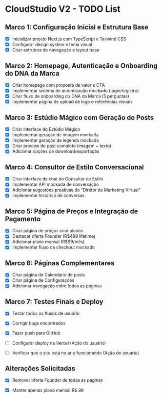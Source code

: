# CloudStudio V2 - TODO List

## Marco 1: Configuração Inicial e Estrutura Base
- [x] Inicializar projeto Next.js com TypeScript e Tailwind CSS
- [x] Configurar design system e tema visual
- [x] Criar estrutura de navegação e layout base

## Marco 2: Homepage, Autenticação e Onboarding do DNA da Marca
- [x] Criar homepage com proposta de valor e CTA
- [x] Implementar sistema de autenticação mockado (login/registro)
- [x] Criar fluxo de onboarding do DNA da Marca (5 perguntas)
- [x] Implementar página de upload de logo e referências visuais

## Marco 3: Estúdio Mágico com Geração de Posts
- [x] Criar interface do Estúdio Mágico
- [x] Implementar geração de imagem mockada
- [x] Implementar geração de legenda mockada
- [x] Criar preview do post completo (imagem + texto)
- [x] Adicionar opções de download/exportação

## Marco 4: Consultor de Estilo Conversacional
- [x] Criar interface de chat do Consultor de Estilo
- [x] Implementar API mockada de conversação
- [x] Adicionar sugestões proativas do "Diretor de Marketing Virtual"
- [x] Implementar histórico de conversas

## Marco 5: Página de Preços e Integração de Pagamento
- [x] Criar página de preços com planos
- [x] Destacar oferta Founder (R$499 lifetime)
- [x] Adicionar plano mensal (R$99/mês)
- [x] Implementar fluxo de checkout mockado

## Marco 6: Páginas Complementares
- [x] Criar página de Calendário de posts
- [x] Criar página de Configurações
- [x] Adicionar navegação entre todas as páginas

## Marco 7: Testes Finais e Deploy
- [x] Testar todos os fluxos de usuário
- [x] Corrigir bugs encontrados
- [x] Fazer push para GitHub
- [ ] Configurar deploy na Vercel (Ação do usuário)
- [ ] Verificar que o site está no ar e funcionando (Ação do usuário)



## Alterações Solicitadas
- [x] Remover oferta Founder de todas as páginas
- [x] Manter apenas plano mensal R$ 99

